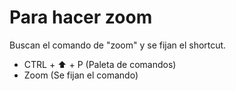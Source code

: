# Para hacer zoom

Buscan el comando de "zoom" y se fijan el shortcut.

- CTRL + ⬆️ + P (Paleta de comandos)
- Zoom (Se fijan el comando)
